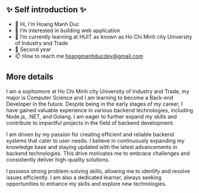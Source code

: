 ## :sparkles: Self introduction :sparkles:
- 👋 Hi, I’m Hoang Manh Duc
- 👀 I’m interested in building web application
- 🌱 I’m currently learning at HUIT as known as Ho Chi Minh city University of Industry and Trade
- 💞️ Second year
- 📫 How to reach me hoangmanhducdev@gmail.com


## More details
I am a sophomore at Ho Chi Minh city University of Industry and Trade, my major is Computer Science and I am learning to become a Back-end Developer in the future. Despite being in the early stages of my career, I have gained valuable experience in various backend technologies, including Node.js, .NET, and Golang. I am eager to further expand my skills and contribute to impactful projects in the field of backend development.

I am driven by my passion for creating efficient and reliable backend systems that cater to user needs. I believe in continuously expanding my knowledge base and staying updated with the latest advancements in backend technologies. This drive motivates me to embrace challenges and consistently deliver high-quality solutions.

I possess strong problem-solving skills, allowing me to identify and resolve issues efficiently. I am also a dedicated learner, always seeking opportunities to enhance my skills and explore new technologies.
